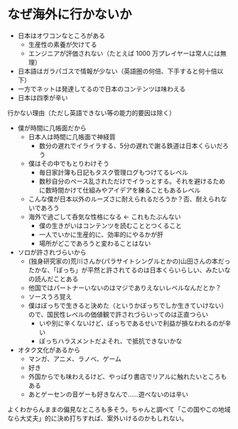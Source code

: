 # なぜ海外に行かないか
- 日本はオワコンなところがある
  - 生産性の素養が欠けてる
  - エンジニアが評価されない（たとえば 1000 万プレイヤーは常人には無理）
- 日本語はガラパゴスで情報が少ない（英語圏の何倍、下手すると何十倍以下）
- 一方でネットは発達してるので日本のコンテンツは味わえる
- 日本は四季が辛い

行かない理由（ただし英語できない等の能力的要因は除く）

- 僕が時間に几帳面だから
  - 日本人は時間に几帳面で神経質
    - 数分の遅れでイライラする、5分の遅れで謝る鉄道は日本くらいだろう
  - 僕はその中でもとりわけそう
    - 毎日家計簿も日記もタスク管理ログもつけてるレベル
    - 数秒自分のペース乱されただけでイラっとする。それを避けるために数時間かけて仕組みやアイデアを練ることもあるレベル
  - こんな僕が日本以外のルーズさに耐えられるだろうか？否、耐えられないであろう
  - 海外で過ごして呑気な性格になる ← これもたぶんない
    - 僕の生きがいはコンテンツを読むこととつくること
    - 一人でいかに生産的に、効率的にやるかが肝
    - 場所がどこであろうと変わることはない
- ソロが許されづらいから
  - (独身研究家の)荒川さんか(パラサイトシングルとかの)山田さんの本だったかな、「ぼっち」が平然と許されてるのは日本くらいらしい、みたいなの読んだことある
  - 他国ではパートナーいないのはマジでありえないレベルなんだとか？
  - ソースうろ覚え
  - 僕はぼっちで生きると決めた（というかぼっちでしか生きていけない）ので、国民性レベルの価値観で許されづらいってのは正直つらい
    - いや別に辛くないけど、ぼっちであるせいで利益が損なわれるのが辛い
    - ぼっちハラスメントだよそれ、で抵抗できないかな
- オタク文化があるから
  - マンガ、アニメ、ラノベ、ゲーム
  - 好き
  - 外国からでも味わえるけど、やっぱり書店でリアルに触れたいところもある
  - あとゲーセンの音ゲーも好きなんで……遊べないのは辛い

よくわからんままの偏見なところも多そう。ちゃんと調べて「この国やこの地域なら大丈夫」的に決め打ちすれば、案外いけるのかもしれない。
